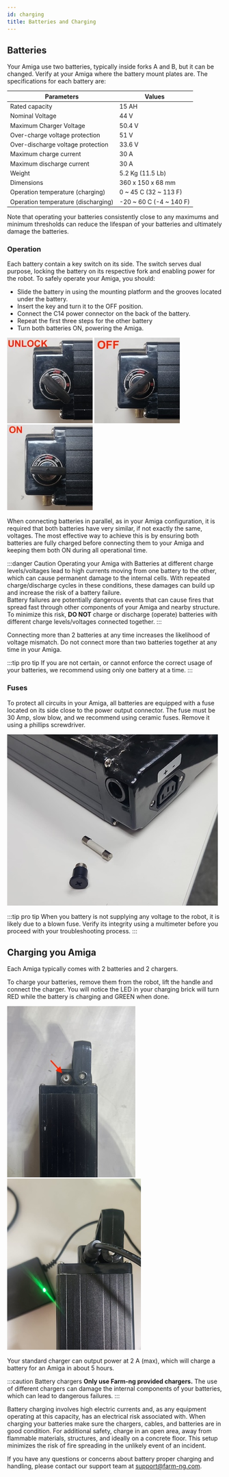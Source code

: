 ```yaml
---
id: charging
title: Batteries and Charging
---
```


## Batteries

Your Amiga use two batteries, typically inside forks A and B, but it can be changed. Verify at
your Amiga where the battery mount plates are. The specifications for each battery are:

|Parameters| Values|
|---|---|
|Rated capacity | 15 AH |
|Nominal Voltage| 44 V |
|Maximum Charger Voltage | 50.4 V|
|Over-charge voltage protection | 51 V|
|Over-discharge voltage protection|33.6 V|
|Maximum charge current | 30 A |
|Maximum discharge current | 30 A |
|Weight| 5.2 Kg (11.5 Lb)|
|Dimensions|360 x 150 x 68 mm|
|Operation temperature (charging)| 0 ~ 45 C (32 ~ 113 F)|
|Operation temperature (discharging)| -20 ~ 60 C (-4 ~ 140 F) |

Note that operating your batteries consistently close to any maximums and minimum thresholds can
reduce the lifespan of your batteries and ultimately damage the batteries.

### Operation

Each battery contain a key switch on its side. The switch serves dual purpose, locking the battery
on its respective fork and enabling power for the robot. To safely operate your Amiga, you should:

* Slide the battery in using the mounting platform and the grooves located under the battery.
* Insert the key and turn it to the OFF position.
* Connect the C14 power connector on the back of the battery.
* Repeat the first three steps for the other battery
* Turn both batteries ON, powering the Amiga.

![Battery in unlock position](./assets/batt_unlock.jpeg) ![Battery in OFF position](./assets/batt_off.jpeg)
![Battery in ON position](./assets/batt_on.jpeg)

When connecting batteries in parallel, as in your Amiga configuration, it is required that both
batteries have very similar, if not exactly the same, voltages. The most effective way to achieve
this is by ensuring both batteries are fully charged before connecting them to your Amiga and
keeping them both ON during all operational time.

:::danger Caution
Operating your Amiga with Batteries at different charge levels/voltages lead to high currents moving
from one battery to the other, which can cause permanent damage to the internal cells. With repeated
charge/discharge cycles in these conditions, these damages can build up and increase the risk of a
battery failure.
<br/>
Battery failures are potentially dangerous events that can cause fires that spread fast through
other components of your Amiga and nearby structure. To minimize this risk, **DO NOT** charge or discharge
(operate) batteries with different charge levels/voltages connected together.
:::

Connecting more than 2 batteries at any time increases the likelihood of voltage mismatch. Do not
connect more than two batteries together at any time in your Amiga.

:::tip pro tip
If you are not certain, or cannot enforce the correct usage of your batteries, we recommend using
only one battery at a time.
:::

### Fuses

To protect all circuits in your Amiga, all batteries are equipped with a fuse located on its side
close to the power output connector. The fuse must be 30 Amp, slow blow, and we recommend using
ceramic fuses.
Remove it using a phillips screwdriver.

![Changing battery fuse](./assets/fuse.jpeg)

:::tip pro tip
When you battery is not supplying any voltage to the robot, it is likely due to a blown fuse.
Verify its integrity using a multimeter before you proceed with your troubleshooting process.
:::

## Charging you Amiga

Each Amiga typically comes with 2 batteries and 2 chargers.

To charge your batteries, remove them from the robot, lift the handle and connect the
charger. You will notice the LED in your charging brick will turn RED while the battery is
charging and GREEN when done.

![Amiga's battery charging port](../hardware/assets/dock.jpg) ![Amiga's charging on a bench](../hardware/assets/charging.jpeg)

Your standard charger can output power at 2 A (max), which will charge a battery for an Amiga in
about 5 hours.

:::caution Battery chargers
**Only use Farm-ng provided chargers.** The use of different chargers can damage the internal
components of your batteries, which can lead to dangerous failures.
:::

Battery charging involves high electric currents and, as any equipment operating at this capacity,
has an electrical risk associated with. When charging your batteries make sure the chargers,
cables, and batteries are in good condition. For additional safety, charge in an open area, away from
flammable materials, structures, and ideally on a concrete floor. This setup minimizes the risk of fire
spreading in the unlikely event of an incident.

If you have any questions or concerns about battery proper charging and handling, please contact our
support team at support@farm-ng.com.

